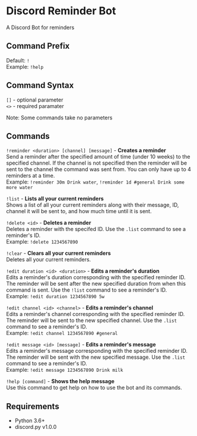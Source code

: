 # Discord Reminder Bot
A Discord Bot for reminders

## Command Prefix
Default: `!`  
Example: `!help`

## Command Syntax
`[]` - optional parameter  
`<>` - required paramater  
  
Note: Some commands take no parameters

## Commands
`!reminder <duration> [channel] [message]` - **Creates a reminder**  
Send a reminder after the specified amount of time (under 10 weeks) to the specified 
channel. If the channel is not specified then the reminder will be sent to the channel 
the command was sent from. You can only have up to 4 reminders at a time.  
Example: `!reminder 30m Drink water`, `!reminder 1d #general Drink some more water`  

`!list` - **Lists all your current reminders**  
Shows a list of all your current reminders along with their message, ID, channel it 
will be sent to, and how much time until it is sent.  

`!delete <id>` - **Deletes a reminder**  
Deletes a reminder with the specifed ID. Use the `.list` command to see a reminder's ID.  
Example: `!delete 1234567890`  

`!clear` - **Clears all your current reminders**  
Deletes all your current reminders.  

`!edit duration <id> <duration>` - **Edits a reminder's duration**  
Edits a reminder's duration corresponding with the specified reminder ID. The reminder 
will be sent after the new specified duration from when this command is sent. Use the 
`!list` command to see a reminder's ID.  
Example: `!edit duration 1234567890 5w`  

`!edit channel <id> <channel>` - **Edits a reminder's channel**  
Edits a reminder's channel corresponding with the specified reminder ID. The reminder 
will be sent to the new specified channel. Use the `.list` command to see a reminder's ID.  
Example: `!edit channel 1234567890 #general`  

`!edit message <id> [message]` - **Edits a reminder's message**  
Edits a reminder's message corresponding with the specified reminder ID. The reminder 
will be sent with the new specified message. Use the `.list` command to see a reminder's ID.  
Example: `!edit message 1234567890 Drink milk`  

`!help [command]` - **Shows the help message**  
Use this command to get help on how to use the bot and its commands.

## Requirements
- Python 3.6+
- discord.py v1.0.0
